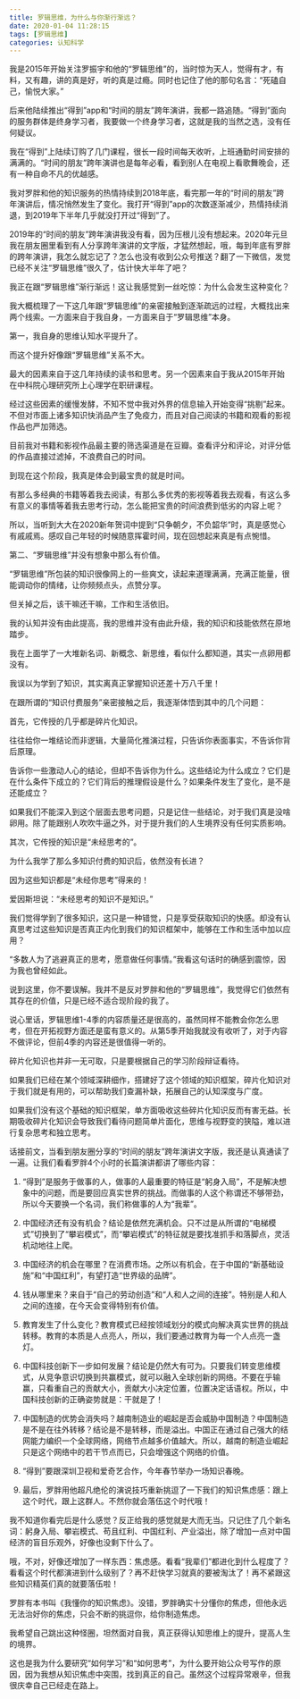 ```yaml
---
title: 罗辑思维，为什么与你渐行渐远？
date: 2020-01-04 11:28:15
tags: [罗辑思维]
categories: 认知科学
---
```

我是2015年开始关注罗振宇和他的“罗辑思维”的，当时惊为天人，觉得有才，有料，又有趣，讲的真是好，听的真是过瘾。同时也记住了他的那句名言：“死磕自己，愉悦大家。”

后来他陆续推出“得到”app和“时间的朋友”跨年演讲，我都一路追随。“得到”面向的服务群体是终身学习者，我要做一个终身学习者，这就是我的当然之选，没有任何疑议。

我在“得到”上陆续订购了几门课程，很长一段时间每天收听，上班通勤时间安排的满满的。“时间的朋友”跨年演讲也是每年必看，看到别人在电视上看歌舞晚会，还有一种自命不凡的优越感。

我对罗胖和他的知识服务的热情持续到2018年底，看完那一年的“时间的朋友”跨年演讲后，情况悄然发生了变化。我打开“得到”app的次数逐渐减少，热情持续消退，到2019年下半年几乎就没打开过“得到”了。

2019年的“时间的朋友”跨年演讲我没有看，因为压根儿没有想起来。2020年元旦我在朋友圈里看到有人分享跨年演讲的文字版，才猛然想起，哦，每到年底有罗胖的跨年演讲，我怎么就忘记了？怎么也没有收到公众号推送？翻了一下微信，发觉已经不关注“罗辑思维”很久了，估计快大半年了吧？

我正在跟“罗辑思维”渐行渐远！这让我感觉到一丝吃惊：为什么会发生这种变化？

我大概梳理了一下这几年跟“罗辑思维”的亲密接触到逐渐疏远的过程，大概找出来两个线索。一方面来自于我自身，一方面来自于“罗辑思维”本身。

第一，我自身的思维认知水平提升了。

而这个提升好像跟“罗辑思维”关系不大。

最大的因素来自于这几年持续的读书和思考。另一个因素来自于我从2015年开始在中科院心理研究所上心理学在职研课程。

经过这些因素的缓慢发酵，不知不觉中我对外界的信息输入开始变得“挑剔”起来。不但对市面上诸多知识快消品产生了免疫力，而且对自己阅读的书籍和观看的影视作品也严加筛选。

目前我对书籍和影视作品最主要的筛选渠道是在豆瓣。查看评分和评论，对评分低的作品直接过滤掉，不浪费自己的时间。

到现在这个阶段，我真是体会到最宝贵的就是时间。

有那么多经典的书籍等着我去阅读，有那么多优秀的影视等着我去观看，有这么多有意义的事情等着我去思考行动，怎么能把宝贵的时间浪费到低劣的内容上呢？

所以，当听到大大在2020新年贺词中提到“只争朝夕，不负韶华”时，真是感觉心有戚戚焉。感叹自己年轻的时候随意挥霍时间，现在回想起来真是有点惋惜。

第二、“罗辑思维”并没有想象中那么有价值。

“罗辑思维”所包装的知识很像网上的一些爽文，读起来道理满满，充满正能量，很能调动你的情绪，让你频频点头，点赞分享。

但关掉之后，该干嘛还干嘛，工作和生活依旧。

我的认知并没有由此提高，我的思维并没有由此升级，我的知识和技能依然在原地踏步。

我在上面学了一大堆新名词、新概念、新思维，看似什么都知道，其实一点卵用都没有。

我误以为学到了知识，其实离真正掌握知识还差十万八千里！

在跟所谓的“知识付费服务”亲密接触之后，我逐渐体悟到其中的几个问题：

首先，它传授的几乎都是碎片化知识。

往往给你一堆结论而非逻辑，大量简化推演过程，只告诉你表面事实，不告诉你背后原理。

告诉你一些激动人心的结论，但却不告诉你为什么。这些结论为什么成立？它们是在什么条件下成立的？它们背后的推理假设是什么？如果条件发生了变化，是不是还能成立？

如果我们不能深入到这个层面去思考问题，只是记住一些结论，对于我们真是没啥卵用。除了能跟别人吹吹牛逼之外，对于提升我们的人生境界没有任何实质影响。

其次，它传授的知识是“未经思考的”。

为什么我学了那么多知识付费的知识后，依然没有长进？

因为这些知识都是“未经你思考”得来的！

爱因斯坦说：“未经思考的知识不是知识。”

我们觉得学到了很多知识，这只是一种错觉，只是享受获取知识的快感。却没有认真思考过这些知识是否真正内化到我们的知识框架中，能够在工作和生活中加以应用？

“多数人为了逃避真正的思考，愿意做任何事情。”我看这句话时的确感到震惊，因为我也曾经如此。

说到这里，你不要误解。我并不是反对罗胖和他的“罗辑思维”，我觉得它们依然有其存在的价值，只是已经不适合现阶段的我了。

说心里话，罗辑思维1-4季的内容质量还是很高的，虽然同样不能教会你怎么思考，但在开拓视野方面还是蛮有意义的。从第5季开始我就没有收听了，对于内容不做评论，但前4季的内容还是很值得一听的。

碎片化知识也并非一无可取，只是要根据自己的学习阶段辩证看待。

如果我们已经在某个领域深耕细作，搭建好了这个领域的知识框架，碎片化知识对于我们就是有用的，可以帮助我们查漏补缺，拓展自己的认知深度与广度。

如果我们没有这个基础的知识框架，单方面吸收这些碎片化知识反而有害无益。长期吸收碎片化知识会导致我们看待问题简单片面化，思维与视野变的狭隘，难以进行复杂思考和独立思考。

话接前文，当看到朋友圈分享的“时间的朋友”跨年演讲文字版，我还是认真通读了一遍。让我们看看罗胖4个小时的长篇演讲都讲了哪些内容：

1. “得到”是服务于做事的人，做事的人最重要的特征是“躬身入局”，不是解决想象中的问题，而是要回应真实世界的挑战。而做事的人这个称谓还不够带劲，所以今天要换一个名词，我们称做事的人为“我辈”。

2. 中国经济还有没有机会？结论是依然充满机会。只不过是从所谓的“电梯模式”切换到了“攀岩模式”，而“攀岩模式”的特征就是要找准抓手和落脚点，灵活机动地往上爬。

3. 中国经济的机会在哪里？在消费市场。之所以有机会，在于中国的“新基础设施”和“中国红利”，有望打造“世界级的品牌”。

4. 钱从哪里来？来自于“自己的劳动创造”和“人和人之间的连接”。特别是人和人之间的连接，在今天会变得特别有价值。

5. 教育发生了什么变化？教育模式已经按领域划分的模式向解决真实世界的挑战转移。教育的本质是人点亮人，所以，我们要通过教育为每一个人点亮一盏灯。

6. 中国科技创新下一步如何发展？结论是仍然大有可为。只要我们转变思维模式，从竞争意识切换到共赢模式，就可以融入全球创新的网络。不要在乎输赢，只看重自己的贡献大小，贡献大小决定位置，位置决定话语权。所以，中国科技创新的正确姿势就是：干就是了！

7. 中国制造的优势会消失吗？越南制造业的崛起是否会威胁中国制造？中国制造是不是在往外转移？结论是不是转移，而是溢出。中国正在通过自己强大的结网能力编织一个全球网络，网络节点越多价值越大。所以，越南的制造业崛起只是这个网络中的若干节点而已，只会增强这个网络的价值。

8. “得到”要跟深圳卫视和爱奇艺合作，今年春节举办一场知识春晚。

9. 最后，罗胖用他超凡绝伦的演说技巧重新挑逗了一下我们的知识焦虑感：跟上这个时代，跟上这群人。不然你就会落伍这个时代哦！

我不知道你看完后是什么感觉？反正给我的感觉就是大而无当。只记住了几个新名词：躬身入局、攀岩模式、苟且红利、中国红利、产业溢出，除了增加一点对中国经济的盲目乐观外，好像也没剩下什么了。

哦，不对，好像还增加了一样东西：焦虑感。看看“我辈们”都进化到什么程度了？看看这个时代都演进到什么级别了？再不赶快学习就真的要被淘汰了！再不紧跟这些知识精英们真的就要落伍啦！

罗胖有本书叫《我懂你的知识焦虑》。没错，罗胖确实十分懂你的焦虑，但他永远无法治好你的焦虑，只会不断的挑逗你，给你制造焦虑。

我希望自己跳出这种怪圈，坦然面对自我，真正获得认知思维上的提升，提高人生的境界。

这也是我为什么要研究“如何学习”和“如何思考”，为什么要开始公众号写作的原因，因为我想从知识焦虑中突围，找到真正的自己。虽然这个过程异常艰辛，但我很庆幸自己已经走在路上。